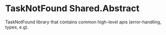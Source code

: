 # TaskNotFound Shared.Abstract

TaskNotFound library that contains common high-level apis (error-handling, types, e.g).
